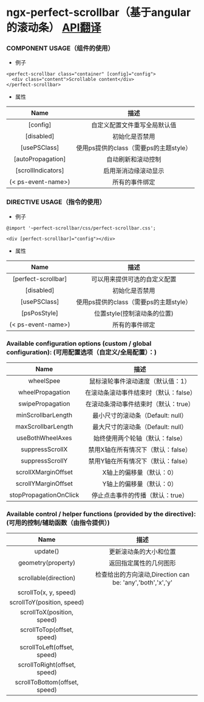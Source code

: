 # ngx-perfect-scrollbar（基于angular的滚动条） [API翻译](https://github.com/zefoy/ngx-perfect-scrollbar)

### COMPONENT USAGE（组件的使用）

- 例子
```
<perfect-scrollbar class="container" [config]="config">
  <div class="content">Scrollable content</div>
</perfect-scrollbar>
```

- 属性

|Name               |    描述    |
|:---:|:----:|
|[config]           | 自定义配置文件重写全局默认值|
|[disabled]         | 初始化是否禁用 |
|[usePSClass]       | 使用ps提供的class（需要ps的主题style） |
|[autoPropagation]  | 自动刷新和滚动控制 |
|[scrollIndicators] | 启用渐消边缘滚动显示 |
|(< ps-event-name>) | 所有的事件绑定 |

### DIRECTIVE USAGE（指令的使用）

- 例子
```
@import '~perfect-scrollbar/css/perfect-scrollbar.css';

<div [perfect-scrollbar]="config"></div>
```

- 属性

|Name               |    描述    |
|:---:|:----:|
|[perfect-scrollbar]| 可以用来提供可选的自定义配置|
|[disabled]         | 初始化是否禁用 |
|[usePSClass]       | 使用ps提供的class（需要ps的主题style） |
|[psPosStyle]       | 位置style(控制滚动条的位置) |
|(< ps-event-name>) | 所有的事件绑定 |

### Available configuration options (custom / global configuration): (可用配置选项（自定义/全局配置）：)

|Name                    |    描述    |
|:---:|:----:|
|wheelSpee               | 鼠标滚轮事件滚动速度（默认值：1）|
|wheelPropagation        | 在滚动条滚动事件结束时（默认：false） |
|swipePropagation        | 在滚动条滑动事件结束时（默认：true） |
|minScrollbarLength      | 最小尺寸的滚动条（Default: null） |
|maxScrollbarLength      | 最大尺寸的滚动条（Default: null） |
|useBothWheelAxes        | 始终使用两个轮轴（默认：false） |
|suppressScrollX         | 禁用X轴在所有情况下（默认：false） |
|suppressScrollY         | 禁用Y轴在所有情况下（默认：false） |
|scrollXMarginOffset     | X轴上的偏移量（默认：0） |
|scrollYMarginOffset     | Y轴上的偏移量（默认：0） |
|stopPropagationOnClick  | 停止点击事件的传播（默认：true） |

### Available control / helper functions (provided by the directive): (可用的控制/辅助函数（由指令提供）)

|Name                              |    描述    |
|:---:|:----:|
|update()                          | 更新滚动条的大小和位置|
|geometry(property)                | 返回指定属性的几何图形 |
|scrollable(direction)             | 检查给出的方向滚动,Direction can be: 'any','both','x','y' |
|scrollTo(x, y, speed)             |  |
|scrollToY(position, speed)        |  |
|scrollToX(position, speed)        |  |
|scrollToTop(offset, speed)        |  |
|scrollToLeft(offset, speed)       |  |
|scrollToRight(offset, speed)      |  |
|scrollToBottom(offset, speed)     |  |